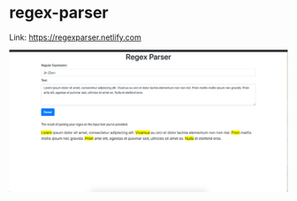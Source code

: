 # regex-parser
Link: https://regexparser.netlify.com

![demo](https://github.com/Jinhong19/regex-parser/blob/master/demo.png)
